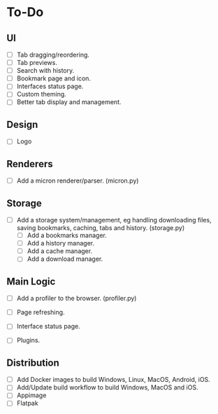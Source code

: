 # To-Do

## UI

- [ ] Tab dragging/reordering.
- [ ] Tab previews.
- [ ] Search with history.
- [ ] Bookmark page and icon.
- [ ] Interfaces status page.
- [ ] Custom theming. 
- [ ] Better tab display and management.

## Design

- [ ] Logo

## Renderers

- [ ] Add a micron renderer/parser. (micron.py)

## Storage

- [ ] Add a storage system/management, eg handling downloading files, saving bookmarks, caching, tabs and history. (storage.py)
   - [ ] Add a bookmarks manager.
   - [ ] Add a history manager.
   - [ ] Add a cache manager.
   - [ ] Add a download manager.

## Main Logic

- [ ] Add a profiler to the browser. (profiler.py)
- [ ] Page refreshing.
- [ ] Interface status page.
- [ ] Plugins. 


## Distribution

- [ ] Add Docker images to build Windows, Linux, MacOS, Android, iOS.
- [ ] Add/Update build workflow to build Windows, MacOS and iOS. 
- [ ] Appimage
- [ ] Flatpak
